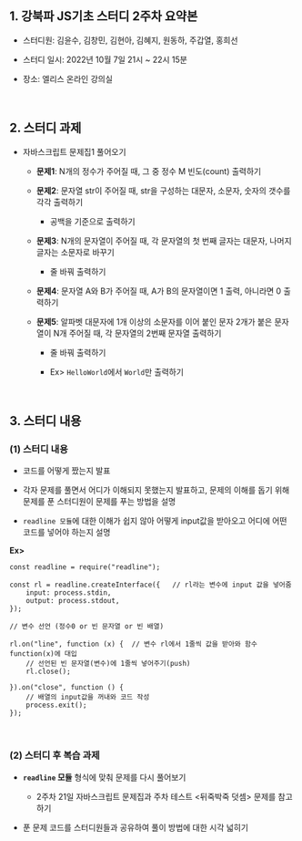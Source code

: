 ## 1. 강북파 JS기초 스터디 2주차 요약본
* 스터디원: 김윤수, 김창민, 김현아, 김혜지, 원동하, 주갑열, 홍희선

* 스터디 일시: 2022년 10월 7일 21시 ~ 22시 15분

* 장소: 엘리스 온라인 강의실

<br>

## 2. 스터디 과제
* 자바스크립트 문제집1 풀어오기

   * __문제1__: N개의 정수가 주어질 때, 그 중 정수 M 빈도(count) 출력하기

   * __문제2__: 문자열 str이 주어질 때, str을 구성하는 대문자, 소문자, 숫자의 갯수를 각각 출력하기

      * 공백을 기준으로 출력하기

   * __문제3__: N개의 문자열이 주어질 때, 각 문자열의 첫 번째 글자는 대문자, 나머지 글자는 소문자로 바꾸기

      * 줄 바꿔 출력하기

   * __문제4__: 문자열 A와 B가 주어질 때, A가 B의 문자열이면 1 출력, 아니라면 0 출력하기

   * __문제5__: 알파벳 대문자에 1개 이상의 소문자를 이어 붙인 문자 2개가 붙은 문자열이 N개 주어질 때, 각 문자열의 2번째 문자열 출력하기

      * 줄 바꿔 출력하기

      * Ex> ```HelloWorld```에서 ```World```만 출력하기

<br>

## 3. 스터디 내용
### (1) 스터디 내용
* 코드를 어떻게 짰는지 발표

* 각자 문제를 풀면서 어디가 이해되지 못했는지 발표하고, 문제의 이해를 돕기 위해 문제를 푼 스터디원이 문제를 푸는 방법을 설명

* ```readline 모듈```에 대한 이해가 쉽지 않아 어떻게 input값을 받아오고 어디에 어떤 코드를 넣어야 하는지 설명

__Ex>__
```
const readline = require("readline");

const rl = readline.createInterface({   // rl라는 변수에 input 값을 넣어줌
    input: process.stdin,
    output: process.stdout,
});

// 변수 선언 (정수0 or 빈 문자열 or 빈 배열)

rl.on("line", function (x) {  // 변수 rl에서 1줄씩 값을 받아와 함수 function(x)에 대입
    // 선언된 빈 문자열(변수)에 1줄씩 넣어주기(push)
    rl.close();
    
}).on("close", function () {
    // 배열의 input값을 꺼내와 코드 작성
    process.exit();
});
```

<br>

### (2) 스터디 후 복습 과제
* __```readline``` 모듈__ 형식에 맞춰 문제를 다시 풀어보기

   * 2주차 21일 자바스크립트 문제집과 주차 테스트 <뒤죽박죽 덧셈> 문제를 참고하기

* 푼 문제 코드를 스터디원들과 공유하여 풀이 방법에 대한 시각 넓히기
